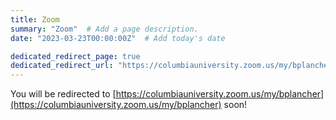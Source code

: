 ```yaml
---
title: Zoom
summary: "Zoom"  # Add a page description.
date: "2023-03-23T00:00:00Z"  # Add today's date

dedicated_redirect_page: true
dedicated_redirect_url: "https://columbiauniversity.zoom.us/my/bplancher"
---
```


You will be redirected to [https://columbiauniversity.zoom.us/my/bplancher](https://columbiauniversity.zoom.us/my/bplancher) soon!